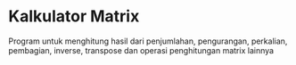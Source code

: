 # Kalkulator Matrix
Program untuk menghitung hasil dari penjumlahan, pengurangan, perkalian, pembagian, inverse, transpose dan operasi penghitungan matrix lainnya

